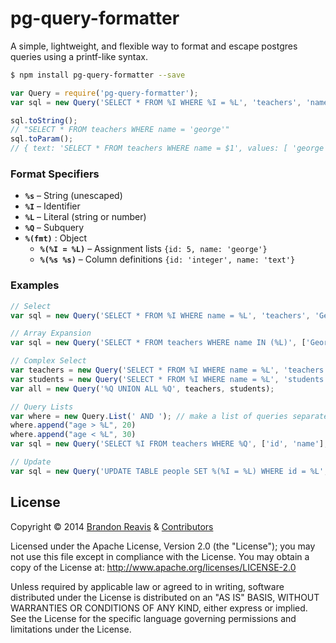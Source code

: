 # pg-query-formatter

A simple, lightweight, and flexible way to format and escape postgres queries using a printf-like syntax.

```sh
$ npm install pg-query-formatter --save
```

```js
var Query = require('pg-query-formatter');
var sql = new Query('SELECT * FROM %I WHERE %I = %L', 'teachers', 'name', 'george');

sql.toString();
// "SELECT * FROM teachers WHERE name = 'george'"
sql.toParam();
// { text: 'SELECT * FROM teachers WHERE name = $1', values: [ 'george' ] }
```

### Format Specifiers

- **`%s`** – String (unescaped)
- **`%I`** – Identifier
- **`%L`** – Literal (string or number)
- **`%Q`** – Subquery 
- **`%(fmt)`** : Object 
	+ **`%(%I = %L)`** – Assignment lists `{id: 5, name: 'george'}`
	+ **`%(%s %s)`** – Column definitions `{id: 'integer', name: 'text'}`

### Examples

```js
// Select
var sql = new Query('SELECT * FROM %I WHERE name = %L', 'teachers', 'George');

// Array Expansion
var sql = new Query('SELECT * FROM teachers WHERE name IN (%L)', ['George', 'Jorge', 'Georgio']);

// Complex Select
var teachers = new Query('SELECT * FROM %I WHERE name = %L', 'teachers', 'George');
var students = new Query('SELECT * FROM %I WHERE name = %L', 'students', 'George');
var all = new Query('%Q UNION ALL %Q', teachers, students);

// Query Lists
var where = new Query.List(' AND '); // make a list of queries separated by ' AND '
where.append("age > %L", 20)
where.append("age < %L", 30)
var sql = new Query('SELECT %I FROM teachers WHERE %Q', ['id', 'name'], where);

// Update
var sql = new Query('UPDATE TABLE people SET %(%I = %L) WHERE id = %L', {name: 'George', age: 25}, 4); 
```

## License

Copyright &copy; 2014 [Brandon Reavis](https://github.com/brandonreavis) & [Contributors](https://github.com/naturalatlas/pg-query-formatter/graphs/contributors)

Licensed under the Apache License, Version 2.0 (the "License"); you may not use this file except in compliance with the License. You may obtain a copy of the License at: http://www.apache.org/licenses/LICENSE-2.0

Unless required by applicable law or agreed to in writing, software distributed under the License is distributed on an "AS IS" BASIS, WITHOUT WARRANTIES OR CONDITIONS OF ANY KIND, either express or implied. See the License for the specific language governing permissions and limitations under the License.
